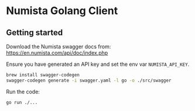 # Numista Golang Client

## Getting started

Download the Numista swagger docs from: https://en.numista.com/api/doc/index.php

Ensure you have generated an API key and set the env var `NUMISTA_API_KEY`.

```sh
brew install swagger-codegen
swagger-codegen generate -i swagger.yaml -l go -o ./src/swagger
```

Run the code:

```sh
go run ./...
```
